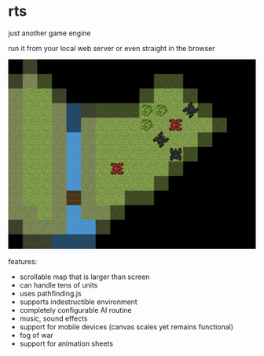 # rts

just another game engine

run it from your local web server or even straight in the browser

![Alt text](/assets/screenshot.png?raw=true "screenshot")

features:

- scrollable map that is larger than screen
- can handle tens of units
- uses pathfinding.js
- supports indestructible environment
- completely configurable AI routine
- music, sound effects
- support for mobile devices (canvas scales yet remains functional)
- fog of war
- support for animation sheets
